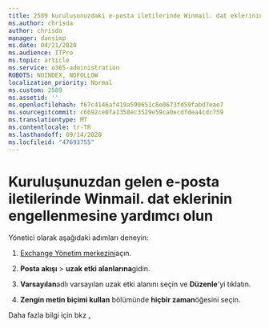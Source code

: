 ```yaml
---
title: 2589 kuruluşunuzdaki e-posta iletilerinde Winmail. dat eklerinin engellenmesine yardımcı olun
ms.author: chrisda
author: chrisda
manager: dansimp
ms.date: 04/21/2020
ms.audience: ITPro
ms.topic: article
ms.service: o365-administration
ROBOTS: NOINDEX, NOFOLLOW
localization_priority: Normal
ms.custom: 2589
ms.assetid: ''
ms.openlocfilehash: f67c4146af419a590651c8e0673fd59fabd7eae7
ms.sourcegitcommit: c6692ce0fa1358ec3529e59ca0ecdfdea4cdc759
ms.translationtype: MT
ms.contentlocale: tr-TR
ms.lasthandoff: 09/14/2020
ms.locfileid: "47693755"
---
```

# <a name="help-prevent-winmaildat-attachments-in-email-messages-from-your-organization"></a>Kuruluşunuzdan gelen e-posta iletilerinde Winmail. dat eklerinin engellenmesine yardımcı olun

Yönetici olarak aşağıdaki adımları deneyin:

1. [Exchange Yönetim merkezini](https://outlook.office365.com/ecp/)açın.

2. **Posta akışı**  >  **uzak etki alanlarına**gidin.

3. **Varsayılan**adlı varsayılan uzak etki alanını seçin ve **Düzenle**'yi tıklatın.

4. **Zengin metin biçimi kullan** bölümünde **hiçbir zaman**öğesini seçin.

Daha fazla bilgi için bkz [.](https://docs.microsoft.com/Exchange/mail-flow-best-practices/remote-domains/remote-domains#specifying-message-format)

